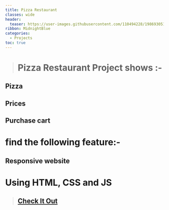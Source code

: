 ```yaml
---
title: Pizza Restaurant
classes: wide
header:
  teaser: https://user-images.githubusercontent.com/110494228/198693051-b12ac58e-895f-4644-acab-405e04dbf795.jpg
ribbon: MidnightBlue
categories:
  - Projects
toc: true
---
```


> # Pizza Restaurant Project shows :-
## Pizza 
## Prices 
## Purchase cart

# find the following feature:-
## Responsive website

# Using HTML, CSS and JS

> ## [Check It Out](https://mohamedadel6.github.io/Pizza-Restaurant/)

